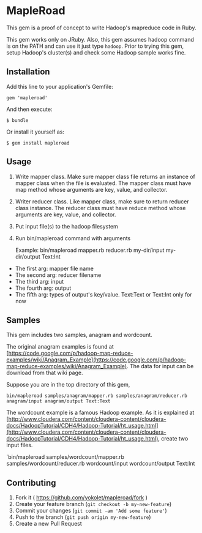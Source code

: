 # MapleRoad

This gem is a proof of concept to write Hadoop's mapreduce code in Ruby.

This gem works only on JRuby.
Also, this gem assumes hadoop command is on the PATH and can use it just type `hadoop`.
Prior to trying this gem, setup Hadoop's cluster(s) and check some Hadoop sample works fine.

## Installation

Add this line to your application's Gemfile:

    gem 'mapleroad'

And then execute:

    $ bundle

Or install it yourself as:

    $ gem install mapleroad

## Usage

1. Write mapper class. Make sure mapper class file returns an instance of mapper class when the file is evaluated. The mapper class must have map method whose arguments are key, value, and collector.

2. Writer reducer class. Like mapper class, make sure to return reducer class instance. The reducer class must have reduce method whose arguments are key, value, and collector.

3. Put input file(s) to the hadoop filesystem

4. Run bin/mapleroad command with arguments

    Example: bin/mapleroad mapper.rb reducer.rb my-dir/input my-dir/output Text:Int

  - The first arg: mapper file name
  - The second arg: reducer filename
  - The third arg: input
  - The fourth arg: output
  - The fifth arg: types of output's key/value. Text:Text or Text:Int only for now

## Samples

This gem includes two samples, anagram and wordcount.

The original anagram examples is found at [https://code.google.com/p/hadoop-map-reduce-examples/wiki/Anagram_Example](https://code.google.com/p/hadoop-map-reduce-examples/wiki/Anagram_Example).
The data for input can be download from that wiki page.

Suppose you are in the top directory of this gem,

`bin/mapleroad samples/anagram/mapper.rb samples/anagram/reducer.rb anagram/input anagram/output Text:Text`


The wordcount example is a famous Hadoop example.
As it is explained at [http://www.cloudera.com/content/cloudera-content/cloudera-docs/HadoopTutorial/CDH4/Hadoop-Tutorial/ht_usage.html](http://www.cloudera.com/content/cloudera-content/cloudera-docs/HadoopTutorial/CDH4/Hadoop-Tutorial/ht_usage.html), create two input files.

`bin/mapleroad samples/wordcount/mapper.rb samples/wordcount/reducer.rb wordcount/input wordcount/output Text:Int


## Contributing

1. Fork it ( https://github.com/yokolet/mapleroad/fork )
2. Create your feature branch (`git checkout -b my-new-feature`)
3. Commit your changes (`git commit -am 'Add some feature'`)
4. Push to the branch (`git push origin my-new-feature`)
5. Create a new Pull Request
